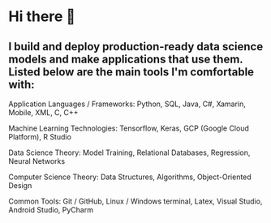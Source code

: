 # Hi there 👋
## I build and deploy production-ready data science models and make applications that use them. Listed below are the main tools I'm comfortable with:

Application Languages / Frameworks: Python, SQL, Java, C#, Xamarin, Mobile, XML, C, C++

Machine Learning Technologies: Tensorflow, Keras, GCP (Google Cloud Platform), R Studio

Data Science Theory: Model Training, Relational Databases, Regression, Neural Networks

Computer Science Theory: Data Structures, Algorithms, Object-Oriented Design

Common Tools: Git / GitHub, Linux / Windows terminal, Latex, Visual Studio, Android Studio, PyCharm
<!--
**gahogg/gahogg** is a ✨ _special_ ✨ repository because its `README.md` (this file) appears on your GitHub profile.



-->
